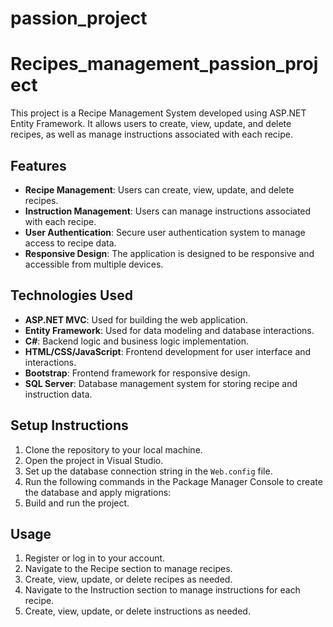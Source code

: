 # passion_project
# Recipes_management_passion_project


This project is a Recipe Management System developed using ASP.NET Entity Framework. It allows users to create, view, update, and delete recipes, as well as manage instructions associated with each recipe.

## Features

- **Recipe Management**: Users can create, view, update, and delete recipes.
- **Instruction Management**: Users can manage instructions associated with each recipe.
- **User Authentication**: Secure user authentication system to manage access to recipe data.
- **Responsive Design**: The application is designed to be responsive and accessible from multiple devices.

## Technologies Used

- **ASP.NET MVC**: Used for building the web application.
- **Entity Framework**: Used for data modeling and database interactions.
- **C#**: Backend logic and business logic implementation.
- **HTML/CSS/JavaScript**: Frontend development for user interface and interactions.
- **Bootstrap**: Frontend framework for responsive design.
- **SQL Server**: Database management system for storing recipe and instruction data.

## Setup Instructions

1. Clone the repository to your local machine.
2. Open the project in Visual Studio.
3. Set up the database connection string in the `Web.config` file.
4. Run the following commands in the Package Manager Console to create the database and apply migrations:
5. Build and run the project.

## Usage

1. Register or log in to your account.
2. Navigate to the Recipe section to manage recipes.
3. Create, view, update, or delete recipes as needed.
4. Navigate to the Instruction section to manage instructions for each recipe.
5. Create, view, update, or delete instructions as needed.




